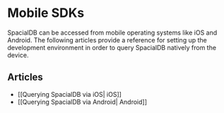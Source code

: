 # Mobile SDKs

SpacialDB can be accessed from mobile operating systems like iOS and Android.  The following articles provide a reference for setting up the development environment in order to query SpacialDB natively from the device.

## Articles

* [[Querying SpacialDB via iOS| iOS]]
* [[Querying SpacialDB via Android| Android]]